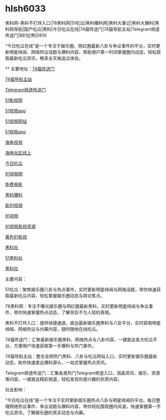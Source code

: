 # hlsh6033
黑料网-黑料不打烊入口|78黑料网|51吃瓜|黑料曝料网|黑料大事记|黑料大爆料|黑料网导航|国产吃瓜|黑料|今日吃瓜在线|74猫传送门|74猫导航主站|Telegram频道传送门|881比鸭|0610

“今日吃瓜在线”是一个专注于娱乐圈、网红圈最新八卦与争议事件的平台，实时更新明星绯闻、网络热议话题与爆料内容，帮助用户第一时间掌握圈内动态，轻松获取最新吃瓜资讯，畅享全天候追瓜体验。

** 主要地址：<a href="https://74mao.com/">74猫传送门</a>

<a href="https://74mao.com/">74猫导航主站</a>

<a href="https://74mao.com/">Telegram频道传送门</a>

<a href="https://hj-608.pages.dev/">51影视网</a>

<a href="https://hj-611.pages.dev/">51视频app</a>

<a href="https://hj-617.pages.dev/">51视频网站</a>

<a href="https://hj-624.pages.dev/">51视频app</a>

<a href="https://hj-635.pages.dev/">海角视频</a>

<a href="https://hj-659.pages.dev/">海角社区线上</a>

<a href="https://hj-678.pages.dev/">今日吃瓜</a>

<a href="https://hj-686.pages.dev/">91视频网</a>

<a href="https://hj-689.pages.dev/">免费电影</a>

<a href="https://hj-691.pages.dev/">黑料爆料</a>

<a href="https://hj-696.pages.dev/">新91视频</a>

<a href="https://hj-697.pages.dev/">91视频</a>

<a href="https://hj-698.pages.dev/">91视频影视资源</a>

<a href="https://hj-699.pages.dev/">黄色91影视</a>

<a href="https://hls-15.pages.dev/">黑料社</a>

<a href="https://hls-17.pages.dev/">51黑料社</a>

<a href="https://hls-19.pages.dev/">黑料社</a>

主要内容：

51吃瓜：聚焦娱乐圈八卦与热点事件，实时更新明星绯闻与网络话题，带你快速获取最新吃瓜内容，轻松掌握娱乐圈动态与舆论焦点。

78黑料网：专注于曝光娱乐圈与网红圈最新黑料，实时更新明星绯闻与争议事件，带你快速掌握热点动态，了解背后不为人知的真相。

黑料不打烊入口：提供快捷通道，直达最新娱乐圈黑料与八卦平台，实时获取明星绯闻、网络热议与内幕内容，随时随地在线吃瓜。

74猫传送门：汇聚最新娱乐圈黑料、网络热点与八卦内容，一键直达各大吃瓜平台，方便用户快速获取第一手爆料与热门事件。

74猫导航主站：整合全网热门黑料、八卦与吃瓜网站入口，实时更新娱乐圈最新动态，助你快速直达爆料源头，一站式掌握热点资讯。

Telegram频道传送门：汇集各类热门Telegram频道入口，涵盖资讯、娱乐、资源等内容，一键直达精彩频道，轻松发现你感兴趣的优质内容。

社会影响：

“今日吃瓜在线”是一个专注于实时更新娱乐圈热点八卦与明星绯闻的平台。每日整理网络热议事件、争议话题与爆料内容，带你轻松围观圈内风波，快速掌握第一手吃瓜资讯，了解娱乐圈的真实动态与内幕。
